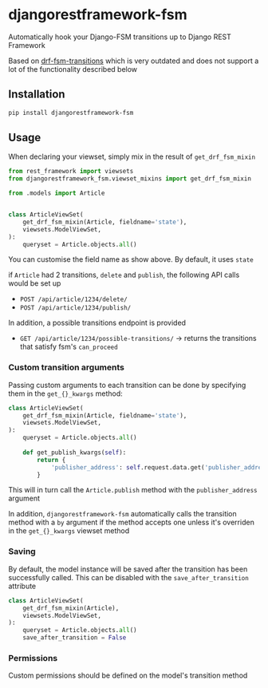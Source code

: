 djangorestframework-fsm
===================

Automatically hook your Django-FSM transitions up to Django REST Framework

Based on [drf-fsm-transitions](https://github.com/jacobh/drf-fsm-transitions) which is very outdated and does not support a lot of the functionality described below

## Installation

```bash
pip install djangorestframework-fsm
```


## Usage

When declaring your viewset, simply mix in the result of `get_drf_fsm_mixin`

```python
from rest_framework import viewsets
from djangorestframework_fsm.viewset_mixins import get_drf_fsm_mixin

from .models import Article


class ArticleViewSet(
    get_drf_fsm_mixin(Article, fieldname='state'),
    viewsets.ModelViewSet,
):
    queryset = Article.objects.all()
```

You can customise the field name as show above. By default, it uses `state`

if `Article` had 2 transitions, `delete` and `publish`, the following API calls would be set up

- `POST /api/article/1234/delete/`
- `POST /api/article/1234/publish/`


In addition, a possible transitions endpoint is provided

- `GET /api/article/1234/possible-transitions/` -> returns the transitions that satisfy fsm's `can_proceed`

### Custom transition arguments

Passing custom arguments to each transition can be done by specifying them in the `get_{}_kwargs` method:

```python
class ArticleViewSet(
    get_drf_fsm_mixin(Article, fieldname='state'),
    viewsets.ModelViewSet,
):
    queryset = Article.objects.all()
    
    def get_publish_kwargs(self):
        return {
            'publisher_address': self.request.data.get('publisher_address', ''),
        }
```

This will in turn call the `Article.publish` method with the `publisher_address` argument

In addition, `djangorestframework-fsm` automatically calls the transition method with a `by` argument if the method accepts one unless it's overriden in the `get_{}_kwargs` viewset method
### Saving

By default, the model instance will be saved after the transition has been successfully called. This can be disabled with the `save_after_transition` attribute

```python
class ArticleViewSet(
    get_drf_fsm_mixin(Article),
    viewsets.ModelViewSet,
):
    queryset = Article.objects.all()
    save_after_transition = False
```

### Permissions

Custom permissions should be defined on the model's transition method


